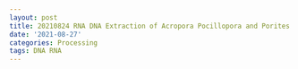 ```yaml
---
layout: post
title: 20210824 RNA DNA Extraction of Acropora Pocillopora and Porites
date: '2021-08-27'
categories: Processing
tags: DNA RNA
---
```

